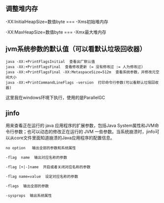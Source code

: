 ## 调整堆内存

-XX:InitialHeapSize=数值byte   === -Xms初始堆内存

-XX:MaxHeapSize=数值byte	 === -Xmx最大堆内存

## jvm系统参数的默认值（可以看默认垃圾回收器）

```shell
java -XX:+PrintFlagsInitial  查看出厂默认值
java -XX:+PrintFlagsFinal  查看修改更新 (= 没有修改过 := 人为修改过)
java -XX:+PrintFlagsFinal -XX:MetaspaceSize=512m  查看系统参数，并修改元空间大小 
java -XX:+PrintCommandLineFlags -version  打印命令行参数(可以看默认垃圾回收器)
```

这里我在windows环境下执行，使用的是ParallelGC

## jinfo

用来查看正在运行的 java 应用程序的扩展参数，包括Java System属性和JVM命令行参数；也可以动态的修改正在运行的 JVM 一些参数。当系统崩溃时，jinfo可以从core文件里面知道崩溃的Java应用程序的配置信息。

```shell
no option   输出全部的参数和系统属性

-flag  name  输出对应名称的参数

-flag [+|-]name  开启或者关闭对应名称的参数

-flag name=value  设定对应名称的参数

-flags  输出全部的参数

-sysprops  输出系统属性
```


